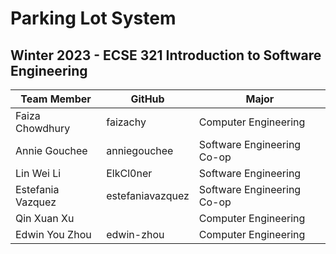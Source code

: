 # Parking Lot System
## Winter 2023 - ECSE 321 Introduction to Software Engineering
| Team Member       | GitHub           | Major                      |
| ----------------- | ---------------- | -------------------------- |
| Faiza Chowdhury   | faizachy         | Computer Engineering       |
| Annie Gouchee     | anniegouchee     | Software Engineering Co-op |
| Lin Wei Li        | ElkCl0ner        | Software Engineering       |
| Estefania Vazquez | estefaniavazquez | Software Engineering Co-op |
| Qin Xuan Xu       |                  | Computer Engineering       |
| Edwin You Zhou    | edwin-zhou       | Computer Engineering       |

